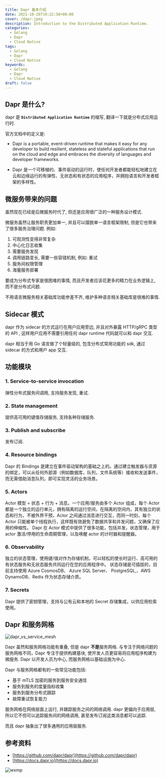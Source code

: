 ```yaml
---
title: Dapr 基本介绍
date: 2021-10-26T19:22:58+08:00
cover: /dapr.jpeg
description: Introduction to the Distributed Application Runtime.
categories:
  - Golang
  - Dapr
  - Cloud Native
tags:
  - Golang
  - Dapr
  - Cloud Native
keywords:
  - Golang
  - Dapr
  - Cloud Native
draft: false
---
```


## Dapr 是什么?

dapr 是 **`Distributed Application Runtime`** 的缩写, 翻译一下就是分布式应用运行时.

官方文档中的定义是:

- Dapr is a portable, event-driven runtime that makes it easy for any developer to build resilient, stateless and stateful applications that run on the cloud and edge and embraces the diversity of languages and developer frameworks.

- Dapr 是一个可移植的、事件驱动的运行时，使任何开发者都能轻松地建立在云和边缘运行的有弹性、无状态和有状态的应用程序，并拥抱语言和开发者框架的多样性。

## 微服务带来的问题

虽然现在已经是后微服务时代了, 但还是应用很广泛的一种服务设计模式.

微服务虽然让服务职责更加单一, 并且可以摆脱单一语言框架限制, 但是它也带来了很多服务治理问题. 例如:

1. 可观测性变得非常复杂
2. 中心化日志收集
3. 需要服务发现
4. 调用链路变长, 需要一些容错机制, 例如: 重试
5. 服务间权限管理
6. 海量服务部署

要成为分布式专家是很困难的事情, 而且开发者应该花更多的精力在业务逻辑上, 而不是分布式问题.

不用语言微服务相关基础库功能参差不齐, 维护多种语言相关基础库是很难的事情.

## Sidecar 模式

dapr 作为 sidecar 的方式运行在用户应用旁边, 并且对外暴露 HTTP/gRPC 类型的 API , 这样用户应用不需要引用任何 dapr runtime 代码就可以和 dapr 交互.

dapr 相当于用 Go 语言做了个轻量级的, 包含分布式常用功能的 sdk, 通过 sidecar 的方式和用户 app 交互.

## 功能模块

### 1. **Service-to-service invocation**

弹性分布式服务间调用, 支持服务发现, 重试.

### 2. **State management**

提供高可用的键值存储服务, 支持各种存储服务.

### 3. **Publish and subscribe**

发布订阅.

### 4. **Resource bindings**

Dapr 的 Bindings 是建立在事件驱动架构的基础之上的。通过建立触发器与资源的绑定，可以从任何外部源（例如数据库，队列，文件系统等）接收和发送事件，而无需借助消息队列，即可实现灵活的业务场景。

### 5. **Actors**

Actor 模型 = 状态 + 行为 + 消息。一个应用/服务由多个 Actor 组成，每个 Actor 都是一个独立的运行单元，拥有隔离的运行空间，在隔离的空间内，其有独立的状态和行为，不被外界干预，Actor 之间通过消息进行交互，而同一时刻，每个 Actor 只能被单个线程执行，这样既有效避免了数据共享和并发问题，又确保了应用的伸缩性。 Dapr 在 Actor 模式中提供了很多功能，包括并发，状态管理，用于 actor 激活/停用的生命周期管理，以及唤醒 actor 的计时器和提醒器。

### 6. **Observability**

独立的状态管理，使用键/值对作为存储机制，可以轻松的使长时运行、高可用的有状态服务和无状态服务共同运行在您的应用程序中。 状态存储是可插拔的，目前支持使用 Azure CosmosDB、 Azure SQL Server、 PostgreSQL,、AWS DynamoDB、Redis 作为状态存储介质。

### 7. **Secrets**

Dapr 提供了密钥管理，支持与公有云和本地的 Secret 存储集成，以供应用检索使用。

## **Dapr 和服务网格**

![dapr_vs_service_mesh](/dapr_vs_service_mesh.png)

Dapr 虽然和服务网格功能有重叠, 但是 dapr **不是**服务网格. 与专注于网络问题的服务网格不同，Dapr 专注于提供构建基块, 使开发人员更容易将应用程序构建为微服务. Dapr 以开发人员为中心, 而服务网格以基础设施为中心.

Dapr 与服务网格都有的一些常见功能包括:

- 基于 mTLS 加密的服务到服务安全通信
- 服务到服务的度量指标收集
- 服务到服务分布式跟踪
- 故障重试恢复能力

服务网格在网络层面上运行, 并跟踪服务之间的网络调用. dapr 更偏向于应用层, 所以它不但可以追踪服务间的网络调用, 甚至发布订阅这类消息都可以追踪.

而且 dapr 抽象出了很多通用的应用层服务.

## 参考资料

- [https://github.com/dapr/dapr](https://github.com/dapr/dapr)
- [https://docs.dapr.io](https://docs.dapr.io)

![wxmp](/wxmp_tiny_1.png)
